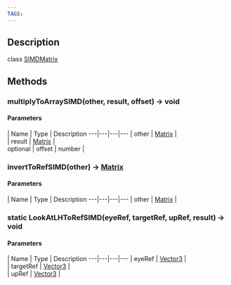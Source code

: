 ```yaml
---
TAGS:
---
```

## Description

class [SIMDMatrix](/classes/2.4/SIMDMatrix)



## Methods

### multiplyToArraySIMD(other, result, offset) &rarr; void



#### Parameters
 | Name | Type | Description
---|---|---|---
 | other | [Matrix](/classes/2.4/Matrix) |  
 | result | [Matrix](/classes/2.4/Matrix) |  
optional | offset | number |  
### invertToRefSIMD(other) &rarr; [Matrix](/classes/2.4/Matrix)



#### Parameters
 | Name | Type | Description
---|---|---|---
 | other | [Matrix](/classes/2.4/Matrix) |  

### static LookAtLHToRefSIMD(eyeRef, targetRef, upRef, result) &rarr; void



#### Parameters
 | Name | Type | Description
---|---|---|---
 | eyeRef | [Vector3](/classes/2.4/Vector3) |  
 | targetRef | [Vector3](/classes/2.4/Vector3) |  
 | upRef | [Vector3](/classes/2.4/Vector3) |  
